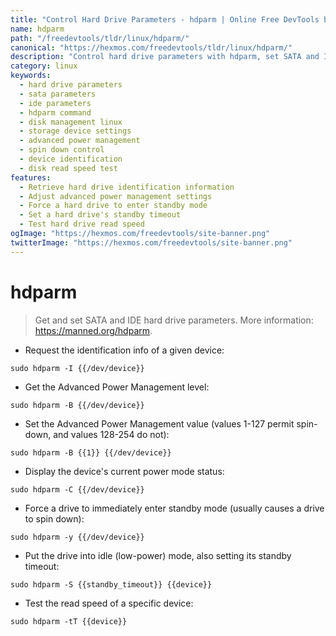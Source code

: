 ```yaml
---
title: "Control Hard Drive Parameters - hdparm | Online Free DevTools by Hexmos"
name: hdparm
path: "/freedevtools/tldr/linux/hdparm/"
canonical: "https://hexmos.com/freedevtools/tldr/linux/hdparm/"
description: "Control hard drive parameters with hdparm, set SATA and IDE drive settings for power management and performance tuning. Free online tool, no registration required."
category: linux
keywords:
  - hard drive parameters
  - sata parameters
  - ide parameters
  - hdparm command
  - disk management linux
  - storage device settings
  - advanced power management
  - spin down control
  - device identification
  - disk read speed test
features:
  - Retrieve hard drive identification information
  - Adjust advanced power management settings
  - Force a hard drive to enter standby mode
  - Set a hard drive's standby timeout
  - Test hard drive read speed
ogImage: "https://hexmos.com/freedevtools/site-banner.png"
twitterImage: "https://hexmos.com/freedevtools/site-banner.png"
---
```


# hdparm

> Get and set SATA and IDE hard drive parameters.
> More information: <https://manned.org/hdparm>.

- Request the identification info of a given device:

`sudo hdparm -I {{/dev/device}}`

- Get the Advanced Power Management level:

`sudo hdparm -B {{/dev/device}}`

- Set the Advanced Power Management value (values 1-127 permit spin-down, and values 128-254 do not):

`sudo hdparm -B {{1}} {{/dev/device}}`

- Display the device's current power mode status:

`sudo hdparm -C {{/dev/device}}`

- Force a drive to immediately enter standby mode (usually causes a drive to spin down):

`sudo hdparm -y {{/dev/device}}`

- Put the drive into idle (low-power) mode, also setting its standby timeout:

`sudo hdparm -S {{standby_timeout}} {{device}}`

- Test the read speed of a specific device:

`sudo hdparm -tT {{device}}`
